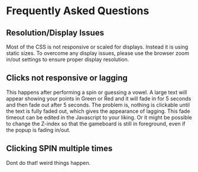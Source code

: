 # Frequently Asked Questions

## Resolution/Display Issues
Most of the CSS is not responsive or scaled for displays. Instead it is using static sizes. To overcome any display issues, please use the browser zoom in/out settings to ensure proper display resolution.


## Clicks not responsive or lagging
This happens after performing a spin or guessing a vowel. A large text will appear showing your points in Green or Red and it will fade in for 5 seconds and then fade out after 5 seconds. The problem is, nothing is clickable until the text is fully faded out, which gives the appearance of lagging.
This fade timeout can be edited in the Javascript to your liking. Or it might be possible to change the Z-index so that the gameboard is still in foreground, even if the popup is fading in/out.


## Clicking SPIN multiple times
Dont do that! weird things happen.
